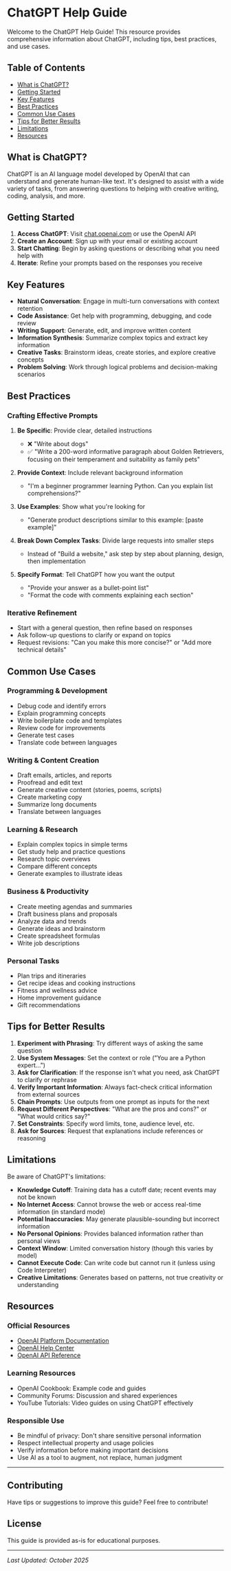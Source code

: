 # ChatGPT Help Guide

Welcome to the ChatGPT Help Guide! This resource provides comprehensive information about ChatGPT, including tips, best practices, and use cases.

## Table of Contents
- [What is ChatGPT?](#what-is-chatgpt)
- [Getting Started](#getting-started)
- [Key Features](#key-features)
- [Best Practices](#best-practices)
- [Common Use Cases](#common-use-cases)
- [Tips for Better Results](#tips-for-better-results)
- [Limitations](#limitations)
- [Resources](#resources)

## What is ChatGPT?

ChatGPT is an AI language model developed by OpenAI that can understand and generate human-like text. It's designed to assist with a wide variety of tasks, from answering questions to helping with creative writing, coding, analysis, and more.

## Getting Started

1. **Access ChatGPT**: Visit [chat.openai.com](https://chat.openai.com) or use the OpenAI API
2. **Create an Account**: Sign up with your email or existing account
3. **Start Chatting**: Begin by asking questions or describing what you need help with
4. **Iterate**: Refine your prompts based on the responses you receive

## Key Features

- **Natural Conversation**: Engage in multi-turn conversations with context retention
- **Code Assistance**: Get help with programming, debugging, and code review
- **Writing Support**: Generate, edit, and improve written content
- **Information Synthesis**: Summarize complex topics and extract key information
- **Creative Tasks**: Brainstorm ideas, create stories, and explore creative concepts
- **Problem Solving**: Work through logical problems and decision-making scenarios

## Best Practices

### Crafting Effective Prompts

1. **Be Specific**: Provide clear, detailed instructions
   - ❌ "Write about dogs"
   - ✅ "Write a 200-word informative paragraph about Golden Retrievers, focusing on their temperament and suitability as family pets"

2. **Provide Context**: Include relevant background information
   - "I'm a beginner programmer learning Python. Can you explain list comprehensions?"

3. **Use Examples**: Show what you're looking for
   - "Generate product descriptions similar to this example: [paste example]"

4. **Break Down Complex Tasks**: Divide large requests into smaller steps
   - Instead of "Build a website," ask step by step about planning, design, then implementation

5. **Specify Format**: Tell ChatGPT how you want the output
   - "Provide your answer as a bullet-point list"
   - "Format the code with comments explaining each section"

### Iterative Refinement

- Start with a general question, then refine based on responses
- Ask follow-up questions to clarify or expand on topics
- Request revisions: "Can you make this more concise?" or "Add more technical details"

## Common Use Cases

### Programming & Development
- Debug code and identify errors
- Explain programming concepts
- Write boilerplate code and templates
- Review code for improvements
- Generate test cases
- Translate code between languages

### Writing & Content Creation
- Draft emails, articles, and reports
- Proofread and edit text
- Generate creative content (stories, poems, scripts)
- Create marketing copy
- Summarize long documents
- Translate between languages

### Learning & Research
- Explain complex topics in simple terms
- Get study help and practice questions
- Research topic overviews
- Compare different concepts
- Generate examples to illustrate ideas

### Business & Productivity
- Create meeting agendas and summaries
- Draft business plans and proposals
- Analyze data and trends
- Generate ideas and brainstorm
- Create spreadsheet formulas
- Write job descriptions

### Personal Tasks
- Plan trips and itineraries
- Get recipe ideas and cooking instructions
- Fitness and wellness advice
- Home improvement guidance
- Gift recommendations

## Tips for Better Results

1. **Experiment with Phrasing**: Try different ways of asking the same question
2. **Use System Messages**: Set the context or role ("You are a Python expert...")
3. **Ask for Clarification**: If the response isn't what you need, ask ChatGPT to clarify or rephrase
4. **Verify Important Information**: Always fact-check critical information from external sources
5. **Chain Prompts**: Use outputs from one prompt as inputs for the next
6. **Request Different Perspectives**: "What are the pros and cons?" or "What would critics say?"
7. **Set Constraints**: Specify word limits, tone, audience level, etc.
8. **Ask for Sources**: Request that explanations include references or reasoning

## Limitations

Be aware of ChatGPT's limitations:

- **Knowledge Cutoff**: Training data has a cutoff date; recent events may not be known
- **No Internet Access**: Cannot browse the web or access real-time information (in standard mode)
- **Potential Inaccuracies**: May generate plausible-sounding but incorrect information
- **No Personal Opinions**: Provides balanced information rather than personal views
- **Context Window**: Limited conversation history (though this varies by model)
- **Cannot Execute Code**: Can write code but cannot run it (unless using Code Interpreter)
- **Creative Limitations**: Generates based on patterns, not true creativity or understanding

## Resources

### Official Resources
- [OpenAI Platform Documentation](https://platform.openai.com/docs)
- [OpenAI Help Center](https://help.openai.com)
- [OpenAI API Reference](https://platform.openai.com/docs/api-reference)

### Learning Resources
- OpenAI Cookbook: Example code and guides
- Community Forums: Discussion and shared experiences
- YouTube Tutorials: Video guides on using ChatGPT effectively

### Responsible Use
- Be mindful of privacy: Don't share sensitive personal information
- Respect intellectual property and usage policies
- Verify information before making important decisions
- Use AI as a tool to augment, not replace, human judgment

---

## Contributing

Have tips or suggestions to improve this guide? Feel free to contribute!

## License

This guide is provided as-is for educational purposes.

---

*Last Updated: October 2025*
